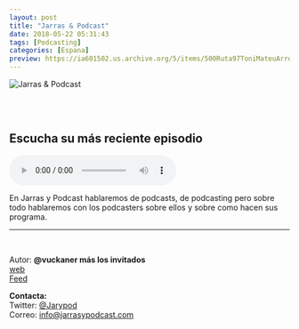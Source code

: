 ```yaml
---
layout: post
title: "Jarras & Podcast"
date: 2018-05-22 05:31:43
tags: [Podcasting]
categories: [Espana]
preview: https://ia601502.us.archive.org/5/items/500Ruta97ToniMateuArrom/300-JarrasPodcas.png
---
```


![Jarras & Podcast](https://ia801502.us.archive.org/5/items/500Ruta97ToniMateuArrom/500-JarrasPodcas.png)

<br/>
<br/>

## Escucha su más reciente episodio

<!--reproductor-feed=http://feeds.feedburner.com/jarrasypodcast-->
<!--reproductor-start-->
<audio id="audio" preload="auto" controls="" src="http://www.podtrac.com/pts/redirect.mp3/archive.org/download/jarrasypodcast00Piloto/jarrasypodcast00Piloto.mp3"></audio>
<!--reproductor-end-->

En Jarras y Podcast hablaremos de podcasts, de podcasting pero sobre todo hablaremos con los podcasters sobre ellos y sobre como hacen sus programa.  

_ _ _

<br>

Autor: **@vuckaner más los invitados**  
[web](https://jarrasypodcast.com)  
[Feed](http://feeds.feedburner.com/jarrasypodcast)  


**Contacta:**  
Twitter: [@Jarypod](https://twitter.com/Jarypod)  
Correo: [info@jarrasypodcast.com](mailto:info@jarrasypodcast.com)  
